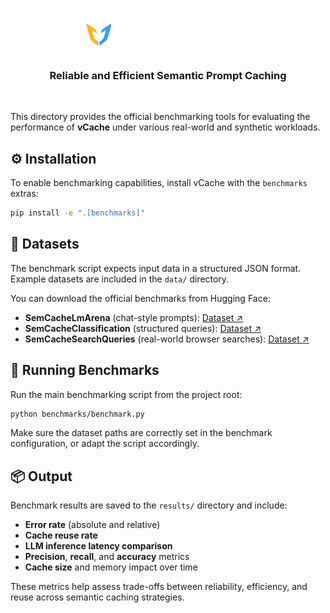 <br>
<p align="center">
  <picture>
    <source media="(prefers-color-scheme: dark)" srcset="./../docs/vCache_Logo_For_Dark_Background.png">
    <source media="(prefers-color-scheme: light)" srcset="./../docs/vCache_Logo_For_Light_Background.png">
    <!-- Fallback -->
    <img alt="vCache" src="./../docs/vCache_Logo_For_Dark_Background.png" width="55%">
  </picture>
</p>


<h3 align="center">
Reliable and Efficient Semantic Prompt Caching
</h3>
<br>



This directory provides the official benchmarking tools for evaluating the performance of **vCache** under various real-world and synthetic workloads.



## ⚙️ Installation

To enable benchmarking capabilities, install vCache with the `benchmarks` extras:

```bash
pip install -e ".[benchmarks]"
```



## 📁 Datasets

The benchmark script expects input data in a structured JSON format. Example datasets are included in the `data/` directory.

You can download the official benchmarks from Hugging Face:

- **SemCacheLmArena** (chat-style prompts): [Dataset ↗](https://huggingface.co/datasets/vCache/SemBenchmarkLmArena)
- **SemCacheClassification** (structured queries): [Dataset ↗](https://huggingface.co/datasets/vCache/SemBenchmarkClassification)
- **SemCacheSearchQueries** (real-world browser searches): [Dataset ↗](https://huggingface.co/datasets/vCache/SemBenchmarkSearchQueries)



## 🚀 Running Benchmarks

Run the main benchmarking script from the project root:

```bash
python benchmarks/benchmark.py
```

Make sure the dataset paths are correctly set in the benchmark configuration, or adapt the script accordingly.



## 📦 Output

Benchmark results are saved to the `results/` directory and include:
- **Error rate** (absolute and relative)
- **Cache reuse rate**
- **LLM inference latency comparison**
- **Precision**, **recall**, and **accuracy** metrics
- **Cache size** and memory impact over time

These metrics help assess trade-offs between reliability, efficiency, and reuse across semantic caching strategies.